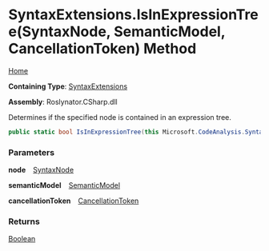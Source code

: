 # SyntaxExtensions\.IsInExpressionTree\(SyntaxNode, SemanticModel, CancellationToken\) Method

[Home](../../../../README.md)

**Containing Type**: [SyntaxExtensions](../README.md)

**Assembly**: Roslynator\.CSharp\.dll

  
Determines if the specified node is contained in an expression tree\.

```csharp
public static bool IsInExpressionTree(this Microsoft.CodeAnalysis.SyntaxNode node, Microsoft.CodeAnalysis.SemanticModel semanticModel, System.Threading.CancellationToken cancellationToken = default)
```

### Parameters

**node** &ensp; [SyntaxNode](https://docs.microsoft.com/en-us/dotnet/api/microsoft.codeanalysis.syntaxnode)

**semanticModel** &ensp; [SemanticModel](https://docs.microsoft.com/en-us/dotnet/api/microsoft.codeanalysis.semanticmodel)

**cancellationToken** &ensp; [CancellationToken](https://docs.microsoft.com/en-us/dotnet/api/system.threading.cancellationtoken)

### Returns

[Boolean](https://docs.microsoft.com/en-us/dotnet/api/system.boolean)

